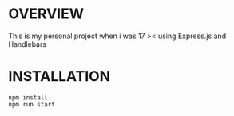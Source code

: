 # OVERVIEW
  This is my personal project when i was 17 >< using Express.js and Handlebars

# INSTALLATION

```
npm install
npm run start
```
